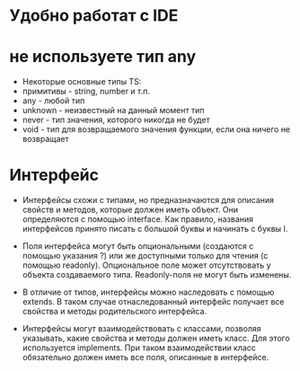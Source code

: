 # Удобно работат с IDE
# не используете тип any

* Некоторые основные типы TS:
* примитивы - string, number и т.п.
* any - любой тип
* unknown - неизвестный на данный момент тип
* never - тип значения, которого никогда не будет
* void - тип для возвращаемого значения функции, если она ничего не возвращает
# Интерфейс

* Интерфейсы схожи с типами, но предназначаются для описания свойств и методов, которые должен иметь объект. Они определяются с помощью interface. Как правило, названия интерфейсов принято писать с большой буквы и начинать с буквы I. 

* Поля интерфейса могут быть опциональными (создаются с помощью указания ?) или же доступными только для чтения (с помощью readonly). Опциональное поле может отсутствовать у объекта создаваемого типа. Readonly-поля не могут быть изменены. 

* В отличие от типов, интерфейсы можно наследовать с помощью extends. В таком случае отнаследованный интерфейс получает все свойства и методы родительского интерфейса.

* Интерфейсы могут взаимодействовать с классами, позволяя указывать, какие свойства и методы должен иметь класс. Для этого используется implements. При таком взаимодействии класс обязательно должен иметь все поля, описанные в интерфейсе. 
